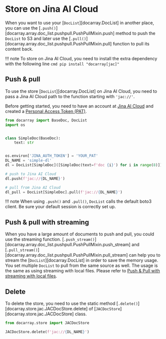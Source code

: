 # Store on Jina AI Cloud
When you want to use your [`DocList`][docarray.DocList] in another place, you can use the 
[`.push()`][docarray.array.doc_list.pushpull.PushPullMixin.push] method to push the `DocList` to S3 and later use the 
[`.pull()`][docarray.array.doc_list.pushpull.PushPullMixin.pull] function to pull its content back. 

!!! note
    To store on Jina AI Cloud, you need to install the extra dependency with the following line
    ```cmd
    pip install "docarray[jac]"
    ```

## Push & pull
To use the store [`DocList`][docarray.DocList] on Jina AI Cloud, you need to pass a Jina AI Cloud path to the function starting with `'jac://'`.

Before getting started, you need to have an account at [Jina AI Cloud](http://cloud.jina.ai/) and created a [Personal Access Token (PAT)](https://cloud.jina.ai/settings/tokens).

```python
from docarray import BaseDoc, DocList
import os


class SimpleDoc(BaseDoc):
    text: str


os.environ['JINA_AUTH_TOKEN'] = 'YOUR_PAT'
DL_NAME = 'simple-dl'
dl = DocList[SimpleDoc]([SimpleDoc(text=f'doc {i}') for i in range(8)])

# push to Jina AI Cloud
dl.push(f'jac://{DL_NAME}')

# pull from Jina AI Cloud
dl_pull = DocList[SimpleDoc].pull(f'jac://{DL_NAME}')
```


!!! note
    When using `.push()` and `.pull()`, `DocList` calls the default boto3 client. Be sure your default session is correctly set up.


## Push & pull with streaming
When you have a large amount of documents to push and pull, you could use the streaming function. 
[`.push_stream()`][docarray.array.doc_list.pushpull.PushPullMixin.push_stream] and 
[`.pull_stream()`][docarray.array.doc_list.pushpull.PushPullMixin.pull_stream] can help you to stream the 
[`DocList`][docarray.DocList] in order to save the memory usage. 
You set multiple `DocList` to pull from the same source as well. 
The usage is the same as using streaming with local files. 
Please refer to [Push & Pull with streaming with local files](store_file.md#push-pull-with-streaming).


## Delete
To delete the store, you need to use the static method [`.delete()`][docarray.store.jac.JACDocStore.delete] of [`JACDocStore`][docarray.store.jac.JACDocStore] class.

```python
from docarray.store import JACDocStore

JACDocStore.delete(f'jac://{DL_NAME}')
```